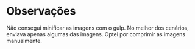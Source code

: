 # Observações
Não consegui minificar as imagens com o gulp. No melhor dos cenários, enviava apenas algumas das imagens. Optei por comprimir as imagens manualmente.